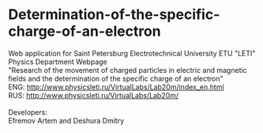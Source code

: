 # Determination-of-the-specific-charge-of-an-electron
Web application for Saint Petersburg Electrotechnical University ETU "LETI" Physics Department Webpage <br>
"Research of the movement of charged
particles in electric and magnetic fields and the determination
of the specific charge of an electron" <br>
ENG: http://www.physicsleti.ru/VirtualLabs/Lab20m/index_en.html <br>
RUS: http://www.physicsleti.ru/VirtualLabs/Lab20m/<br>
<br>
Developers: <br>
Efremov Artem and Deshura Dmitry

